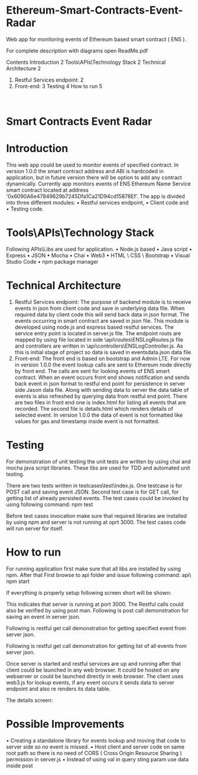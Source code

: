 # Ethereum-Smart-Contracts-Event-Radar
Web app for monitoring events of Ethereum based smart contract ( ENS ). 


For complete description with diagrams open ReadMe.pdf

Contents
Introduction	2
Tools\APIs\Technology Stack	2
Technical Architecture	2
1)	Restful Services endpoint:	2
2)	Front-end:	3
Testing	4
How to run	5

 
# Smart Contracts Event Radar

# Introduction
This web app could be used to monitor events of specified contract. In version 1.0.0 the smart contract address and ABI is hardcoded in application, but in future version there will be option to add any contract dynamically. Currently app monitors events of ENS Ethereum Name Service smart contract located at address '0x6090A6e47849629b7245Dfa1Ca21D94cd15878Ef'.
The app is divided into three different modules:
•	Restful services endpoint, 
•	Client code and 
•	Testing code.

# Tools\APIs\Technology Stack
Following APIs\Libs are used for application.
•	Node.js based
•	Java script
•	Express
•	JSON
•	Mocha
•	Chai
•	Web3
•	HTML \ CSS \ Bootstrap
•	Visual Studio Code
•	npm package manager

# Technical Architecture
1)	Restful Services endpoint:
The purpose of backend module is to receive events in json from client code and save in underlying data file. When required data by client code this will send back data in json format. The events occurring in smart contract are saved in json file. 
This module is developed using node.js and express based restful services. The service entry point is located in server.js file. The endpoint routs are mapped by using file located in side \api\routes\ENSLogRoutes.js file and controllers are written in \api\controllers\ENSLogController.js. As this is initial stage of project so data is saved in eventsdata.json data file.  
2)	Front-end:
The front end is based on bootstrap and Admin LTE. For now in version 1.0.0 the event lookup calls are sent to Ethereum node directly by front end. The calls are sent for looking events of ENS smart contract. When an event occurs front end shows notification and sends back event in json format to restful end point for persistence in server side Jason data file. Along with sending data to server the data table of events is also refreshed by querying data from restful end point. There are two files in front end one is index.html for listing all events that are recorded. The second file is details.html which renders details of selected event. In version 1.0.0 the data of event is not formatted like values for gas and timestamp inside event is not formatted.
 
# Testing
For demonstration of unit testing the unit tests are written by using chai and mocha java script libraries. These libs are used for TDD and automated unit testing. 
 
There are two tests written in testcases\test\index.js. One testcase is for POST call and saving event JSON. Second test case is for GET call, for getting list of already persisted events. The test cases could be invoked by using following command:
npm test


Before test cases invocation make sure that required libraries are installed by using npm and server is not running at oprt 3000. The test cases code will run server for itself. 
 
# How to run
For running application first make sure that all libs are installed by using npm. After that First browse to api folder and issue following command:
api\ npm start


If everything is properly setup following screen short will be shown:
 
This indicates that server is running at port 3000. The Restful calls could also be verified by using post man. Following is post call demonstration for saving an event in server json.
 
Following is restful get call demonstration for getting specified event from server json.
 
Following is restful get call demonstration for getting list of all events from server json.
 
Once server is started and restful services are up and running after that client could be launched in any web browser. It could be hosted on any webserver or could be launched directly in web browser. The client uses web3.js for lookup events, if any event occurs it sends data to server endpoint and also re renders its data table. 
 
The details screen:
 

# Possible Improvements
•	Creating a standalone library for events lookup and moving that code to server side so no event is missed.
•	Host client and server code on same root path so there is no need of CORS ( Cross Origin Resource Sharing ) permission in server.js
•	Instead of using val in query sting param use data inside post
